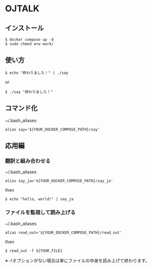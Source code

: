 # OJTALK

## インストール

```
$ docker compose up -d
$ sudo chmod a+w work/
```

## 使い方

```
$ echo "終わりました！" | ./say
```

or

```
$ ./say "終わりました！"
```

## コマンド化

~/.bash_aliases
```
alias say='${YOUR_DOCKER_COMPOSE_PATH}/say'
```

## 応用編

### 翻訳と組み合わせる

~/.bash_aliases
```
alias say_ja='${YOUR_DOCKER_COMPOSE_PATH}/say_ja'
```

then

```
$ echo "hello, world!" | say_ja
```

### ファイルを監視して読み上げる

~/.bash_aliases
```
alias read_out='${YOUR_DOCKER_COMPOSE_PATH}/read_out'
```

then

```
$ read_out -f ${YOUR_FILE}
```

※`-f`オプションがない場合は単にファイルの中身を読み上げて終わります。
